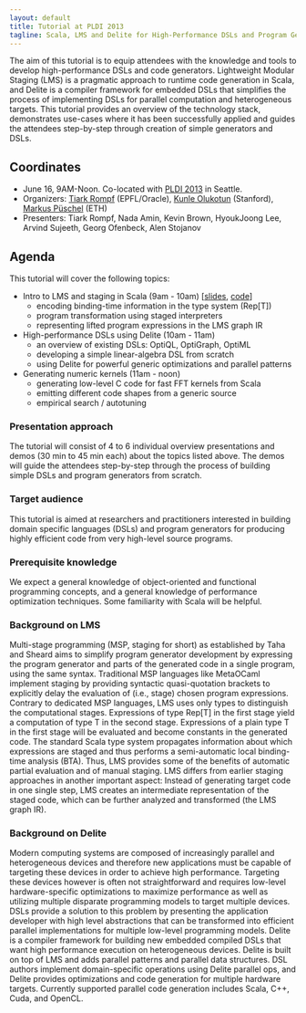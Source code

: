 ```yaml
---
layout: default
title: Tutorial at PLDI 2013
tagline: Scala, LMS and Delite for High-Performance DSLs and Program Generators
---
```



The aim of this tutorial is to equip attendees with the knowledge and tools to develop high-performance DSLs and code generators. Lightweight Modular Staging (LMS) is a pragmatic approach to runtime code generation in Scala, and Delite is a compiler framework for embedded DSLs that simplifies the process of implementing DSLs for parallel computation and heterogeneous targets. This tutorial provides an overview of the technology stack, demonstrates use-cases where it has been successfully applied and guides the attendees step-by-step through creation of simple generators and DSLs.

## Coordinates

- June 16, 9AM-Noon. Co-located with [PLDI 2013](http://pldi2013.ucombinator.org) in Seattle.
- Organizers: [Tiark Rompf](http://tiarkrompf.github.io) (EPFL/Oracle), [Kunle Olukotun](http://ogun.stanford.edu/~kunle) (Stanford), [Markus Püschel](http://www.inf.ethz.ch/personal/markusp/) (ETH)
- Presenters: Tiark Rompf, Nada Amin, Kevin Brown, HyoukJoong Lee, Arvind Sujeeth, Georg Ofenbeck, Alen Stojanov


## Agenda

This tutorial will cover the following topics:

- Intro to LMS and staging in Scala (9am - 10am) [[slides](https://dl.dropboxusercontent.com/u/5146003/pldi13-part1-lms.pdf), [code](https://github.com/scala-lms/tutorials)]
  - encoding binding-time information in the type system (Rep[T])
  - program transformation using staged interpreters
  - representing lifted program expressions in the LMS graph IR
- High-performance DSLs using Delite (10am - 11am)
  - an overview of existing DSLs: OptiQL, OptiGraph, OptiML
  - developing a simple linear-algebra DSL from scratch
  - using Delite for powerful generic optimizations and parallel patterns
- Generating numeric kernels  (11am - noon)
  - generating low-level C code for fast FFT kernels from Scala
  - emitting different code shapes from a generic source
  - empirical search / autotuning


### Presentation approach
The tutorial will consist of 4 to 6 individual overview presentations and demos (30 min to 45 min each) about the topics listed above. The demos will guide the attendees step-by-step through the process of building simple DSLs and program generators from scratch. 


### Target audience
This tutorial is aimed at researchers and practitioners interested in building domain specific languages (DSLs) and program generators for producing highly efficient code from very high-level source programs.


### Prerequisite knowledge

We expect a general knowledge of object-oriented and functional programming concepts, and a general knowledge of performance optimization techniques. Some familiarity with Scala will be helpful.



### Background on LMS
Multi-stage programming (MSP, staging for short) as established by Taha and Sheard aims to
simplify program generator development by expressing the program generator and parts of the generated code in a single program, using the same syntax. Traditional MSP languages like  MetaOCaml implement staging by providing syntactic quasi-quotation brackets to explicitly delay the evaluation of (i.e., stage) chosen program expressions. Contrary to dedicated MSP languages, LMS uses only types to distinguish the computational stages. Expressions of type Rep[T] in the first stage yield a computation of type T in the second stage. Expressions of a plain type T in the first stage will be evaluated and become constants in the generated code.
The standard Scala type system propagates information about which expressions are staged and thus performs a semi-automatic local binding-time analysis (BTA). Thus, LMS provides some of the benefits of automatic partial evaluation and of manual staging. LMS differs from earlier staging approaches in another important aspect: Instead of generating target code in one single step, LMS creates an intermediate representation of the staged code, which can be further analyzed and transformed (the LMS graph IR).

### Background on Delite
Modern computing systems are composed of increasingly parallel and heterogeneous devices and therefore new applications must be capable of targeting these devices in order to achieve high performance. Targeting these devices however is often not straightforward and requires low-level hardware-specific optimizations to maximize performance as well as utilizing multiple disparate programming models to target multiple devices. DSLs provide a solution to this problem by presenting the application developer with high level abstractions that can be transformed into efficient parallel implementations for multiple low-level programming models.  Delite is a compiler framework for building new embedded compiled DSLs that want high performance execution on heterogeneous devices. Delite is built on top of LMS and adds parallel patterns and parallel data structures. DSL authors implement domain-specific operations using Delite parallel ops, and Delite provides optimizations and code generation for multiple hardware targets. Currently supported parallel code generation includes Scala, C++, Cuda, and OpenCL.

